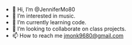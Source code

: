 - 👋 Hi, I’m @JenniferMo80
- 👀 I’m interested in music.
- 🌱 I’m currently learning code.
- 💞️ I’m looking to collaborate on class projects.
- 📫 How to reach me jmonk9680@gmail.com

<!---
JenniferMo80/JenniferMo80 is a ✨ special ✨ repository because its `README.md` (this file) appears on your GitHub profile.
You can click the Preview link to take a look at your changes.
--->
